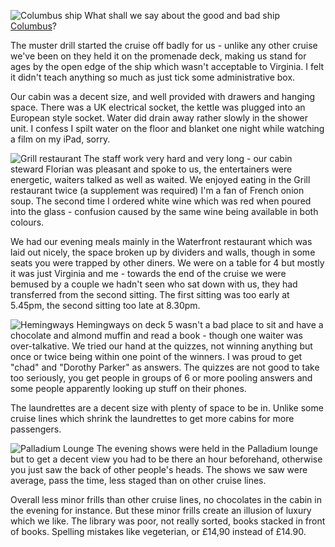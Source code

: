 ![Columbus ship](ship3.jpg)
What shall we say about the good and bad ship [Columbus](https://www.cruiseandmaritime.com/our-ships/columbus)?

The muster drill started the cruise off badly for us - unlike any other
cruise we've been on they held it on the promenade deck, making us stand for ages
by the open edge of the ship which wasn't acceptable to Virginia. I felt it
didn't teach anything so much as just tick some administrative box.

Our cabin was a decent size, and well provided with drawers and hanging space. There
was a UK electrical socket, the kettle was plugged into an European style socket.
Water did drain away rather slowly in the shower unit. I confess I spilt water
on the floor and blanket one night while watching a film on my iPad, sorry.

![Grill restaurant](ship1.jpg)
The staff work very hard and very long - our cabin steward Florian was pleasant
and spoke to us, the entertainers were energetic, waiters talked as well as waited.
We enjoyed eating in the Grill restaurant twice (a supplement was required) I'm a
fan of French onion soup. The second time I ordered white wine which was red when
poured into the glass - confusion caused by the same wine being available in both
colours.

We had our evening meals mainly in the Waterfront restaurant which was laid
out nicely, the space broken up by dividers and walls, though in some seats you
were trapped by other diners. We were on a table for 4 but mostly it was just
Virginia and me - towards the end of the cruise we were bemused by a couple we
hadn't seen who sat down with us, they had transferred from the second sitting. The
first sitting was too early at 5.45pm, the second sitting too late at 8.30pm.

![Hemingways](ship4.jpg)
Hemingways on deck 5 wasn't a bad place to sit and have a chocolate and almond
muffin and read a book - though one waiter was over-talkative. We tried our hand at
the quizzes, not winning anything but once or twice being within one point of the
winners. I was proud to get "chad" and "Dorothy Parker" as answers. The quizzes are
not good to take too seriously, you get people in groups of 6 or more pooling
answers and some people apparently looking up stuff on their phones.

The laundrettes are a decent size with plenty of space to be in. Unlike
some cruise lines which shrink the laundrettes to get more cabins for more
passengers.

![Palladium Lounge](ship5.jpg)
The evening shows were held in the Palladium lounge but to get a decent view you
had to be there an hour beforehand, otherwise you just saw the back of other
people's heads. The shows we saw were average, pass the time, less staged than
on other cruise lines.

Overall less minor frills than other cruise lines, no chocolates in the cabin in the
evening for instance. But these minor frills create an illusion of luxury which
we like. The library was poor, not really sorted, books stacked in front of books.
Spelling mistakes like vegeterian, or &pound;14,90 instead of &pound;14.90.
